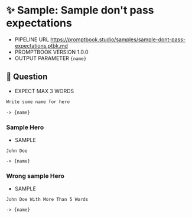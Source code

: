 # ✨ Sample: Sample don't pass expectations

-   PIPELINE URL https://promptbook.studio/samples/sample-dont-pass-expectations.ptbk.md
-   PROMPTBOOK VERSION 1.0.0
-   OUTPUT PARAMETER `{name}`

## 💬 Question

-   EXPECT MAX 3 WORDS

```markdown
Write some name for hero
```

`-> {name}`

### Sample Hero

-   SAMPLE

```
John Doe
```

`-> {name}`

### Wrong sample Hero

-   SAMPLE

```
John Doe With More Than 5 Words
```

`-> {name}`
